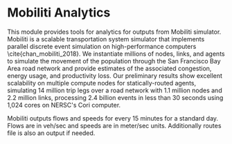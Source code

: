 # Mobiliti Analytics

This module provides tools for analytics for outputs from Mobiliti simulator. Mobiliti is a scalable transportation system simulator that implements parallel discrete event simulation on high-performance computers \cite{chan_mobiliti_2018}. We instantiate millions of nodes, links, and agents to simulate the movement of the population through the San Francisco Bay Area road network and provide estimates of the associated congestion, energy usage, and productivity loss. Our preliminary results show excellent scalability on multiple compute nodes for statically-routed agents, simulating 14 million trip legs  over a road network with 1.1 million nodes and 2.2 million links, processing 2.4 billion events in less than 30 seconds using 1,024 cores on NERSC's Cori computer.

Mobiliti outputs flows and speeds for every 15 minutes for a standard day. Flows are in veh/sec and speeds are in meter/sec units. Additionally routes file is also an output if needed. 
